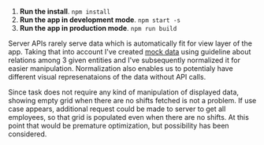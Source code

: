 
1. **Run the install**. `npm install`
2. **Run the app in development mode**. `npm start -s`
3. **Run the app in production mode**. `npm run build`

Server APIs rarely serve data which is automatically fit for view layer of the app.
Taking that into account I've created [mock data](/src/api/mockShiftApi.js) using guideline about relations among 3 given entities and
I've subsequently normalized it for easier manipulation. Normalization also enables us to potentialy have different visual represenataions of the data without API calls.

Since task does not require any kind of manipulation of displayed data, showing empty grid when there are no shifts fetched is not a problem.
If use case appears, additional request could be made to server to get all employees, so that grid is populated even when there are no shifts.
At this point that would be premature optimization, but possibility has been considered.
